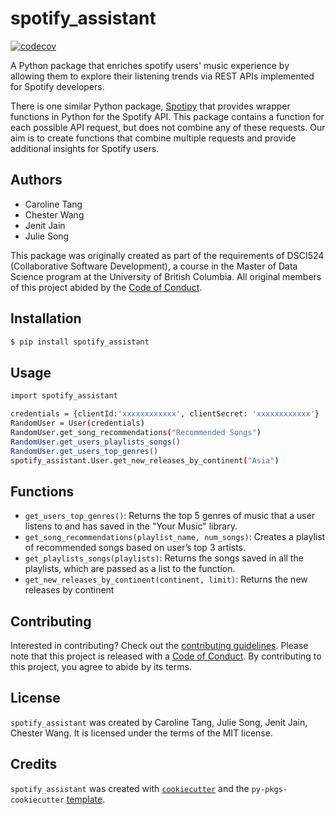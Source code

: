 # spotify_assistant
[![codecov](https://codecov.io/github/UBC-MDS/spotify_assistant/branch/main/graph/badge.svg?token=zXl7YhGrM3)](https://codecov.io/github/UBC-MDS/spotify_assistant)

A Python package that enriches spotify users' music experience by allowing them to explore their listening trends via REST APIs implemented for Spotify developers.

There is one similar Python package, [Spotipy](https://github.com/spotipy-dev/spotipy) that provides wrapper functions in Python for the Spotify API. This package contains a function for each possible API request, but does not combine any of these requests. Our aim is to create functions that combine multiple requests and provide additional insights for Spotify users.

## Authors
- Caroline Tang
- Chester Wang
- Jenit Jain
- Julie Song

This package was originally created as part of the requirements of DSCI524 (Collaborative Software Development), a course in the Master of Data Science program at the University of British Columbia. All original members of this project abided by the [Code of Conduct](CONDUCT.md).

## Installation

```bash
$ pip install spotify_assistant
```

## Usage

```bash
import spotify_assistant

credentials = {clientId:'xxxxxxxxxxxx', clientSecret: 'xxxxxxxxxxxx'}
RandomUser = User(credentials)
RandomUser.get_song_recommendations("Recommended Songs")
RandomUser.get_users_playlists_songs()
RandomUser.get_users_top_genres()
spotify_assistant.User.get_new_releases_by_continent("Asia")

```

## Functions

- `get_users_top_genres()`: Returns the top 5 genres of music that a user listens to and has saved in the "Your Music" library.
- `get_song_recommendations(playlist_name, num_songs)`: Creates a playlist of recommended songs based on user’s top 3 artists.
- `get_playlists_songs(playlists)`: Returns the songs saved in all the playlists, which are passed as a list to the function.
- `get_new_releases_by_continent(continent, limit)`: Returns the new releases by continent

## Contributing

Interested in contributing? Check out the [contributing guidelines](CONTRIBUTING.md). Please note that this project is released with a [Code of Conduct](CONDUCT.md). By contributing to this project, you agree to abide by its terms.

## License

`spotify_assistant` was created by Caroline Tang, Julie Song, Jenit Jain, Chester Wang. It is licensed under the terms of the MIT license.

## Credits

`spotify_assistant` was created with [`cookiecutter`](https://cookiecutter.readthedocs.io/en/latest/) and the `py-pkgs-cookiecutter` [template](https://github.com/py-pkgs/py-pkgs-cookiecutter).
